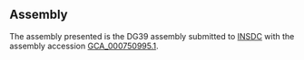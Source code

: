 

Assembly
--------

The assembly presented is the DG39 assembly submitted to
[INSDC](http://www.insdc.org) with the assembly accession
[GCA\_000750995.1](http://www.ebi.ac.uk/ena/data/view/GCA_000750995.1).
